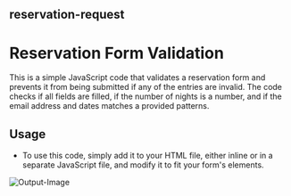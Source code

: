 ## reservation-request

# Reservation Form Validation

This is a simple JavaScript code that validates a reservation form and prevents it from being submitted if any of the entries are invalid. The code checks if all fields are filled, if the number of nights is a number, and if the email address and dates matches a provided patterns.

## Usage

- To use this code, simply add it to your HTML file, either inline or in a separate JavaScript file, and modify it to fit your form's elements.

![Output-Image](https://user-images.githubusercontent.com/126409186/230691938-8040cbaa-b1ed-46d3-96b1-7e8313cee9ab.png)
